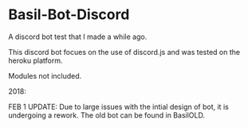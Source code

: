 # Basil-Bot-Discord
A discord bot test that I made a while ago.

This discord bot focues on the use of discord.js and was tested on the heroku platform.

Modules not included.

2018:

FEB 1 UPDATE:
Due to large issues with the intial design of bot, it is undergoing a rework. The old bot can be found in BasilOLD.
